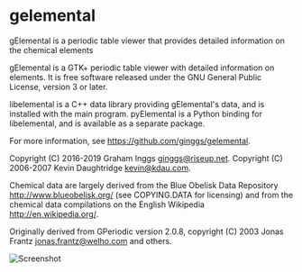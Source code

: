 # gelemental
gElemental is a periodic table viewer that provides detailed information on the chemical elements



gElemental is a GTK+ periodic table viewer with detailed information on
elements. It is free software released under the GNU General Public License,
version 3 or later.

libelemental is a C++ data library providing gElemental's data, and is installed
with the main program. pyElemental is a Python binding for libelemental, and is
available as a separate package.

For more information, see <https://github.com/ginggs/gelemental>.

Copyright (C) 2016-2019 Graham Inggs <ginggs@riseup.net>.
Copyright (C) 2006-2007 Kevin Daughtridge <kevin@kdau.com>.

Chemical data are largely derived from the Blue Obelisk Data Repository
<http://www.blueobelisk.org/> (see COPYING.DATA for licensing) and from the
chemical data compilations on the English Wikipedia <http://en.wikipedia.org/>.

Originally derived from GPeriodic version 2.0.8, copyright (C) 2003 Jonas Frantz
<jonas.frantz@welho.com> and others.


![Screenshot](https://screenshots.debian.net/screenshots/000/016/660/large.png)